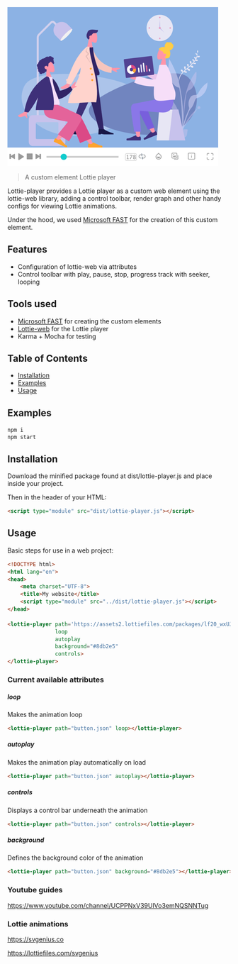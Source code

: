 ![Screenshot](assets/thumbnail.png?raw=true)

>A custom element Lottie player

Lottie-player provides a Lottie player as a custom web element using the lottie-web library, adding a control toolbar, render graph and other handy
configs for viewing Lottie animations.

Under the hood, we used [Microsoft FAST](https://www.fast.design/) for the creation of this custom element. 

## Features

- Configuration of lottie-web via attributes
- Control toolbar with play, pause, stop, progress track with seeker, looping

## Tools used

- [Microsoft FAST](https://www.fast.design/) for creating the custom elements
- [Lottie-web](https://github.com/airbnb/lottie-web) for the Lottie player
- Karma + Mocha for testing


## Table of Contents

- [Installation](#installation)
- [Examples](#examples)
- [Usage](#usage)

## Examples

```shell
npm i
npm start
```

## Installation

Download the minified package found at dist/lottie-player.js and place inside your project.

Then in the header of your HTML:

```HTML
<script type="module" src="dist/lottie-player.js"></script>
```

## Usage

Basic steps for use in a web project:

```html
<!DOCTYPE html>
<html lang="en">
<head>
    <meta charset="UTF-8">
    <title>My website</title>
    <script type="module" src="../dist/lottie-player.js"></script>
</head>

<lottie-player path='https://assets2.lottiefiles.com/packages/lf20_wxUJzo.json'
               loop
               autoplay
               background="#8db2e5"
               controls>
</lottie-player>
```

### Current available attributes

##### loop
Makes the animation loop
```HTML
<lottie-player path="button.json" loop></lottie-player>
```

##### autoplay
Makes the animation play automatically on load
```HTML
<lottie-player path="button.json" autoplay></lottie-player>
```

##### controls
Displays a control bar underneath the animation
```HTML
<lottie-player path="button.json" controls></lottie-player>
```

##### background
Defines the background color of the animation
```HTML
<lottie-player path="button.json" background="#8db2e5"></lottie-player>
```

### Youtube guides

https://www.youtube.com/channel/UCPPNxV39UlVo3emNQSNNTug

### Lottie animations

https://svgenius.co

https://lottiefiles.com/svgenius
